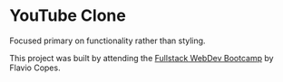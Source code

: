 # YouTube Clone

Focused primary on functionality rather than styling.

This project was built by attending the [Fullstack WebDev Bootcamp](https://flaviocopes.com) by Flavio Copes.
